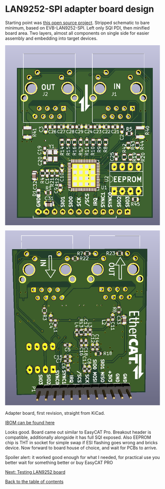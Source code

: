 # LAN9252-SPI adapter board design

Starting point was [this open source project](https://github.com/yuqlid/EtherCAT_shield_v1). Stripped schematic to bare minimum, based on EVB-LAN9252-SPI. Left only SQI PDI, then minified board area. Two layers, almost all components on single side for easier assembly and embedding into target devices.

![lan9252spi_rev1_top](img/lan9252rev1_top.png "LAN9252-SPI rev 1 render top")

![lan9252spi_rev1_bottom](img/lan9252rev1_bottom.png "LAN9252-SPI rev 1 render bottom")

Adapter board, first revision, straight from KiCad.

[IBOM can be found here](https://kubabuda.github.io/ecat_servo/html/lan9252rev1_ibom.html)

Looks good. Board came out similar to EasyCAT Pro. Breakout header is compatible, additionally alongside it has full SQI exposed. Also EEPROM chip is THT in socket for simple swap if ESI flashing goes wrong and bricks device. Now forward to board house of choice, and wait for PCBs to arrive.

Spoiler alert: it worked good enough for what I needed, for practical use you better wait for something better or buy EasyCAT PRO

[Next: Testing LAN9252 board](https://kubabuda.github.io/ecat_servo/003-lan9252-board-tests)

[Back to the table of contents](https://kubabuda.github.io/ecat_servo)
